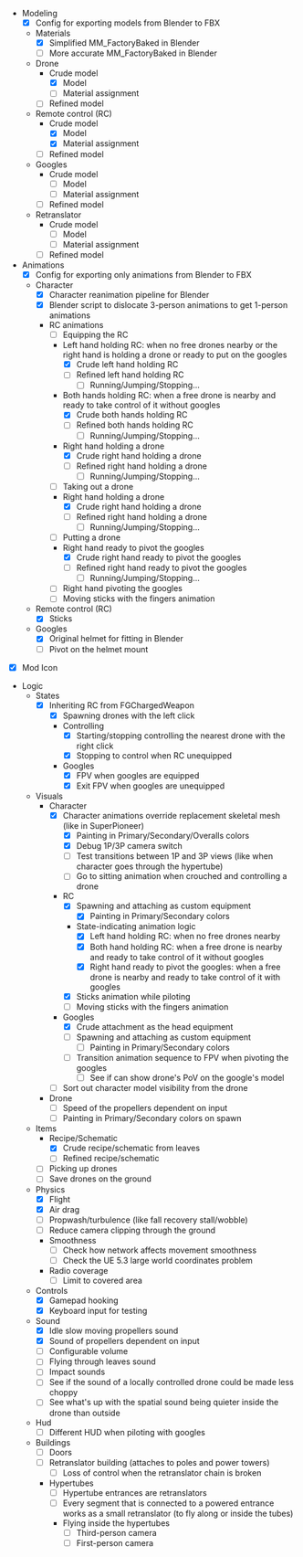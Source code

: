 - Modeling
  - [x] Config for exporting models from Blender to FBX
  - Materials
    - [x] Simplified MM_FactoryBaked in Blender
    - [ ] More accurate MM_FactoryBaked in Blender
  - Drone
    - Crude model
      - [x] Model
      - [ ] Material assignment
    - [ ] Refined model
  - Remote control (RC)
    - Crude model
      - [x] Model
      - [x] Material assignment
    - [ ] Refined model
  - Googles
    - Crude model
      - [ ] Model
      - [ ] Material assignment
    - [ ] Refined model
  - Retranslator
    - Crude model
      - [ ] Model
      - [ ] Material assignment
    - [ ] Refined model
- Animations
  - [x] Config for exporting only animations from Blender to FBX
  - Character
    - [x] Character reanimation pipeline for Blender
    - [x] Blender script to dislocate 3-person animations to get 1-person animations
    - RC animations
      - [ ] Equipping the RC
      - Left hand holding RC: when no free drones nearby or the right hand is holding a drone or ready to put on the googles
        - [x] Crude left hand holding RC
        - [ ] Refined left hand holding RC
            - [ ] Running/Jumping/Stopping...
      - Both hands holding RC: when a free drone is nearby and ready to take control of it without googles
        - [x] Crude both hands holding RC
        - [ ] Refined both hands holding RC
            - [ ] Running/Jumping/Stopping...
      - Right hand holding a drone
        - [x] Crude right hand holding a drone
        - [ ] Refined right hand holding a drone
            - [ ] Running/Jumping/Stopping...
      - [ ] Taking out a drone
      - Right hand holding a drone
        - [x] Crude right hand holding a drone
        - [ ] Refined right hand holding a drone
            - [ ] Running/Jumping/Stopping...
      - [ ] Putting a drone
      - Right hand ready to pivot the googles
        - [x] Crude right hand ready to pivot the googles
        - [ ] Refined right hand ready to pivot the googles
            - [ ] Running/Jumping/Stopping...
      - [ ] Right hand pivoting the googles
      - [ ] Moving sticks with the fingers animation
  - Remote control (RC)
    - [x] Sticks
  - Googles
    - [x] Original helmet for fitting in Blender
    - [ ] Pivot on the helmet mount
- [X] Mod Icon
- Logic
  - States
    - [x] Inheriting RC from FGChargedWeapon
      - [x] Spawning drones with the left click
      - Controlling
        - [x] Starting/stopping controlling the nearest drone with the right click
        - [x] Stopping to control when RC unequipped
      - Googles
        - [x] FPV when googles are equipped
        - [x] Exit FPV when googles are unequipped
  - Visuals
    - Character
      - [x] Character animations override replacement skeletal mesh (like in SuperPioneer)
        - [x] Painting in Primary/Secondary/Overalls colors
        - [x] Debug 1P/3P camera switch
        - [ ] Test transitions between 1P and 3P views (like when character goes through the hypertube)
        - [ ] Go to sitting animation when crouched and controlling a drone
      - RC
        - [x] Spawning and attaching as custom equipment
          - [x] Painting in Primary/Secondary colors
        - State-indicating animation  logic
          - [x] Left hand holding RC: when no free drones nearby
          - [x] Both hand holding RC: when a free drone is nearby and ready to take control of it without googles
          - [x] Right hand ready to pivot the googles: when a free drone is nearby and ready to take control of it with googles
        - [x] Sticks animation while piloting
        - [ ] Moving sticks with the fingers animation
      - Googles
        - [x] Crude attachment as the head equipment
        - [ ] Spawning and attaching as custom equipment
          - [ ] Painting in Primary/Secondary colors
        - [ ] Transition animation sequence to FPV when pivoting the googles
          - [ ] See if can show drone's PoV on the google's model
      - [ ] Sort out character model visibility from the drone
    - Drone
      - [ ] Speed of the propellers dependent on input
      - [ ] Painting in Primary/Secondary colors on spawn
  - Items
    - Recipe/Schematic
        - [x] Crude recipe/schematic from leaves
        - [ ] Refined recipe/schematic
    - [ ] Picking up drones
    - [ ] Save drones on the ground
  - Physics
    - [x] Flight
    - [x] Air drag
    - [ ] Propwash/turbulence (like fall recovery stall/wobble)
    - [ ] Reduce camera clipping through the ground
    - Smoothness
        - [ ] Check how network affects movement smoothness
        - [ ] Check the UE 5.3 large world coordinates problem
    - Radio coverage
      - [ ] Limit to covered area
  - Controls
    - [x] Gamepad hooking
    - [x] Keyboard input for testing
  - Sound
    - [x] Idle slow moving propellers sound
    - [x] Sound of propellers dependent on input
    - [ ] Configurable volume
    - [ ] Flying through leaves sound
    - [ ] Impact sounds
    - [ ] See if the sound of a locally controlled drone could be made less choppy
    - [ ] See what's up with the spatial sound being quieter inside the drone than outside
  - Hud
    - [ ] Different HUD when piloting with googles
  - Buildings
    - [ ] Doors
    - [ ] Retranslator building (attaches to poles and power towers)
      - [ ] Loss of control when the retranslator chain is broken
    - Hypertubes
        - [ ] Hypertube entrances are retranslators
        - [ ] Every segment that is connected to a powered entrance works as a small retranslator (to fly along or inside the tubes)
        - Flying inside the hypertubes
            - [ ] Third-person camera
            - [ ] First-person camera
